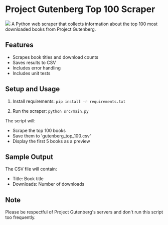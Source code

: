 # Project Gutenberg Top 100 Scraper
![](https://i.postimg.cc/cHry7Pn8/s-now-2.png)
A Python web scraper that collects information about the top 100 most downloaded books from Project Gutenberg.

## Features

- Scrapes book titles and download counts
- Saves results to CSV
- Includes error handling
- Includes unit tests

## Setup and Usage

1. Install requirements:
```pip install -r requirements.txt```

2. Run the scraper:
```python src/main.py```

The script will:
- Scrape the top 100 books
- Save them to 'gutenberg_top_100.csv'
- Display the first 5 books as a preview

## Sample Output
The CSV file will contain:
- Title: Book title
- Downloads: Number of downloads

## Note
Please be respectful of Project Gutenberg's servers and don't run this script too frequently.
